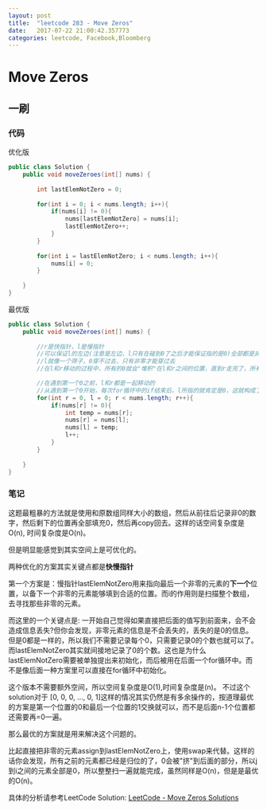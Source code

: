 ```yaml
---
layout: post
title:  "leetcode 283 - Move Zeros"
date:   2017-07-22 21:00:42.357773
categories: leetcode, Facebook,Bloomberg
---
```


# Move Zeros

## 一刷

### 代码

优化版
```java
public class Solution {
    public void moveZeroes(int[] nums) {
        
        int lastElemNotZero = 0;
        
        for(int i = 0; i < nums.length; i++){
            if(nums[i] != 0){
                nums[lastElemNotZero] = nums[i];
                lastElemNotZero++;
            }
        }
        
        for(int i = lastElemNotZero; i < nums.length; i++){
            nums[i] = 0;
        }
        
    }
}
```

最优版
```java
public class Solution {
    public void moveZeroes(int[] nums) {
        
        //r是快指针，l是慢指针
        //可以保证l的左边(注意是左边，l只有在碰到0了之后才能保证指的是0)全部都是非0的数字
        //l就像一个筛子，0穿不过去，只有非零才能穿过去
        //在l和r移动的过程中，所有的0就会"堆积"在l和r之间的位置，直到r走完了，所有的0就堆到了最后

        //在遇到第一个0之前，l和r都是一起移动的
        //从遇到第一个0开始，每次for循环中的if结束后，l所指的就肯定是0，这就构成了当nums[r] != 0时能让r跟l换位置的条件。记得swap后l++，这是慢指针移动的唯一条件。
        for(int r = 0, l = 0; r < nums.length; r++){
            if(nums[r] != 0){
                int temp = nums[r];
                nums[r] = nums[l];
                nums[l] = temp;
                l++;
            }
        }
        
    }
}
```

### 笔记

这题最粗暴的方法就是使用和原数组同样大小的数组，然后从前往后记录非0的数字，然后剩下的位置再全部填充0，然后再copy回去。这样的话空间复杂度是O(n), 时间复杂度是O(n)。

但是明显能感觉到其实空间上是可优化的。

两种优化的方案其实关键点都是**快慢指针**

第一个方案是：慢指针lastElemNotZero用来指向最后一个非零的元素的**下一个**位置，以备下一个非零的元素能够填到合适的位置。而i的作用则是扫描整个数组，去寻找那些非零的元素。

而这里的一个关键点是: 一开始自己觉得如果直接把后面的值写到前面来，会不会造成信息丢失?但你会发现，非零元素的信息是不会丢失的，丢失的是0的信息。但是0都是一样的，所以我们不需要记录每个0，只需要记录0的个数也就可以了。而lastElemNotZero其实就间接地记录了0的个数。这也是为什么lastElemNotZero需要被单独提出来初始化，而后被用在后面一个for循环中。而不是像后面一种方案里可以直接在for循环中初始化。

这个版本不需要额外空间，所以空间复杂度是O(1),时间复杂度是(n)。
不过这个solution对于 [0, 0, 0, ..., 0, 1]这样的情况其实仍然是有多余操作的，按道理最优的方案是第一个位置的0和最后一个位置的1交换就可以，而不是后面n-1个位置都还需要再=0一遍。


那么最优的方案就是用来解决这个问题的。

比起直接把非零的元素assign到lastElemNotZero上，使用swap来代替。这样的话你会发现，所有之前的元素都已经是归位的了，0会被"挤"到后面的部分，所以j到i之间的元素全部是0，所以整整扫一遍就能完成，虽然同样是O(n)，但是是最优的O(n)。


具体的分析请参考LeetCode Solution:
[LeetCode - Move Zeros Solutions](https://leetcode.com/problems/move-zeroes/#/solution)